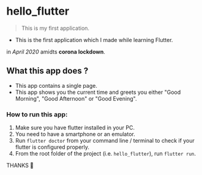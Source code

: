 # hello_flutter

> This is my first application. 

- This is the first application which I made while learning Flutter.

in *April 2020*
amidts **corona lockdown**.

## What this app does ?

- This app contains a single page.
- This app shows you the current time and greets you either "Good Morning", "Good Afternoon" or "Good Evening".

### How to run this app:

1. Make sure you have flutter installed in your PC.
2. You need to have a smartphone or an emulator.
3. Run `flutter doctor` from your command line / terminal to check if your flutter is configured properly.
4. From the root folder of the project (i.e. `hello_flutter`), run `flutter run`.

THANKS 🤗

